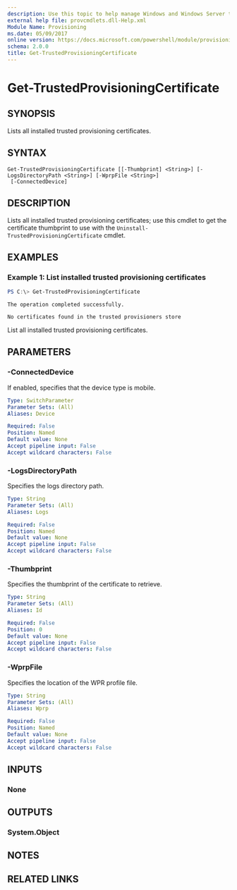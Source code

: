 ```yaml
---
description: Use this topic to help manage Windows and Windows Server technologies with Windows PowerShell.
external help file: provcmdlets.dll-Help.xml
Module Name: Provisioning
ms.date: 05/09/2017
online version: https://docs.microsoft.com/powershell/module/provisioning/get-trustedprovisioningcertificate?view=windowsserver2019-ps&wt.mc_id=ps-gethelp
schema: 2.0.0
title: Get-TrustedProvisioningCertificate
---
```


# Get-TrustedProvisioningCertificate

## SYNOPSIS
Lists all installed trusted provisioning certificates.

## SYNTAX

```
Get-TrustedProvisioningCertificate [[-Thumbprint] <String>] [-LogsDirectoryPath <String>] [-WprpFile <String>]
 [-ConnectedDevice]
```

## DESCRIPTION
Lists all installed trusted provisioning certificates; use this cmdlet to get the certificate thumbprint to use with the `Uninstall-TrustedProvisioningCertificate` cmdlet.

## EXAMPLES

### Example 1: List installed trusted provisioning certificates
```powershell
PS C:\> Get-TrustedProvisioningCertificate
```
```output
The operation completed successfully.

No certificates found in the trusted provisioners store
```

List all installed trusted provisioning certificates.

## PARAMETERS

### -ConnectedDevice
If enabled, specifies that the device type is mobile.

```yaml
Type: SwitchParameter
Parameter Sets: (All)
Aliases: Device

Required: False
Position: Named
Default value: None
Accept pipeline input: False
Accept wildcard characters: False
```

### -LogsDirectoryPath
Specifies the logs directory path.

```yaml
Type: String
Parameter Sets: (All)
Aliases: Logs

Required: False
Position: Named
Default value: None
Accept pipeline input: False
Accept wildcard characters: False
```

### -Thumbprint
Specifies the thumbprint of the certificate to retrieve.

```yaml
Type: String
Parameter Sets: (All)
Aliases: Id

Required: False
Position: 0
Default value: None
Accept pipeline input: False
Accept wildcard characters: False
```

### -WprpFile
Specifies the location of the WPR profile file.

```yaml
Type: String
Parameter Sets: (All)
Aliases: Wprp

Required: False
Position: Named
Default value: None
Accept pipeline input: False
Accept wildcard characters: False
```

## INPUTS

### None


## OUTPUTS

### System.Object

## NOTES

## RELATED LINKS

